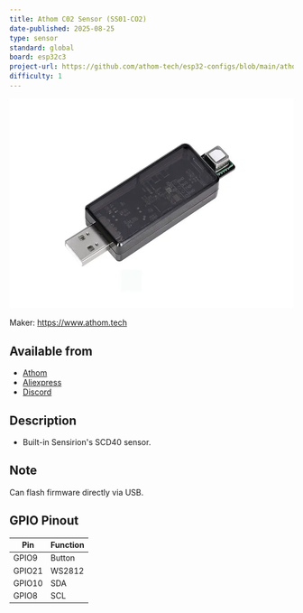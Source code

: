 ```yaml
---
title: Athom C02 Sensor (SS01-CO2)
date-published: 2025-08-25
type: sensor
standard: global
board: esp32c3
project-url: https://github.com/athom-tech/esp32-configs/blob/main/athom-scd40-sensor.yaml
difficulty: 1
---
```


![SS01-CO2](SS01-CO2.webp "Athom Multi Target Radar Sensor - SS01-CO2")

Maker: <https://www.athom.tech>

## Available from

- [Athom](https://www.athom.tech/blank-1/co2-sensor)
- [Aliexpress](https://www.aliexpress.com/item/1005009637969636.html)
- [Discord](https://discord.gg/tHdBmXCwRj)

## Description

- Built-in Sensirion's SCD40 sensor.

## Note

Can flash firmware directly via USB.

## GPIO Pinout

| Pin    | Function |
| ------ | -------- |
| GPIO9  | Button   |
| GPIO21 | WS2812   |
| GPIO10 | SDA      |
| GPIO8  | SCL      |
